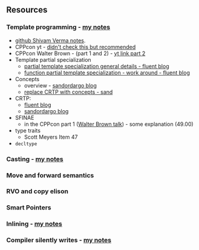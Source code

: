 ## Resources
### Template programming - [my notes](Scott_meyers/GenericProgramming.md) 
- [github Shivam Verma notes](https://github.com/Shivam5022/Knowledgebase-SV/blob/main/notes/metaprogramming.md).  
- CPPcon yt - [didn't check this but recommended](https://www.youtube.com/watch?v=vwrXHznaYLA)
- CPPcon Walter Brown - (part 1 and 2) - [yt link part 2](https://www.youtube.com/watch?v=a0FliKwcwXE)
- Template partial specialization
    - [partial template specialization general details - fluent blog](https://www.fluentcpp.com/2017/08/11/how-to-do-partial-template-specialization-in-c/)
    - [function partial template specialization - work around - fluent blog](https://www.fluentcpp.com/2017/08/15/function-templates-partial-specialization-cpp/)
- Concepts
    - overview  - [sandordargo blog](https://www.sandordargo.com/blog/2021/02/10/cpp-concepts-motivations)
    - [replace CRTP with concepts - sand](https://www.sandordargo.com/blog/2024/12/04/crtp-vs-concepts)
- CRTP: 
    - [fluent blog](https://www.fluentcpp.com/2017/05/12/curiously-recurring-template-pattern/)
    - [sandordargo blog](https://www.sandordargo.com/blog/2019/03/13/the-curiously-recurring-templatep-pattern-CRTP)
- SFINAE
    - in the CPPcon part 1 ([Walter Brown talk](https://www.youtube.com/watch?v=Am2is2QCvxY)) - some explanation (49.00)
- type traits
    - Scott Meyers Item 47
- `decltype`

### Casting - [my notes](Scott_meyers/Casting.md) 

### Move and forward semantics

### RVO and copy elison

### Smart Pointers

### Inlining - [my notes](Scott_meyers/General.md) 

### Compiler silently writes - [my notes](Scott_meyers/General.md) 

###

